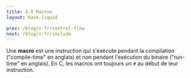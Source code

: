 ```yaml
---
title: 4.0 Macros
layout: base.liquid

prev: /blog/c-fr/control-flow
next: /blog/c-fr/include
---
```


Une **macro** est une instruction qui s'exécute pendant la compilation ("compile-time" en anglais) et non pendant l'exécution du binaire ("run-time" en anglais). En C, les macros ont toujours un `#` au début de leur instruction.
